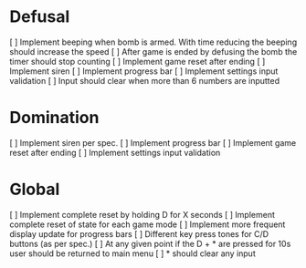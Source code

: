 # Defusal

[ ] Implement beeping when bomb is armed. With time reducing the beeping should increase the speed
[ ] After game is ended by defusing the bomb the timer should stop counting
[ ] Implement game reset after ending
[ ] Implement siren
[ ] Implement progress bar
[ ] Implement settings input validation
[ ] Input should clear when more than 6 numbers are inputted

# Domination

[ ] Implement siren per spec.
[ ] Implement progress bar
[ ] Implement game reset after ending
[ ] Implement settings input validation

# Global

[ ] Implement complete reset by holding D for X seconds
[ ] Implement complete reset of state for each game mode
[ ] Implement more frequent display update for progress bars
[ ] Different key press tones for C/D buttons (as per spec.)
[ ] At any given point if the D + * are pressed for 10s user should be returned to main menu
[ ] * should clear any input